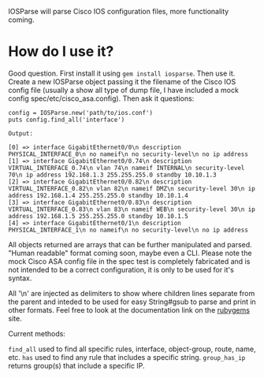 IOSParse will parse Cisco IOS configuration files, more functionality coming.

# How do I use it?
Good question.  First install it using `gem install iosparse`.  Then use it.  Create a new IOSParse object passing it the filename of the Cisco IOS config file (usually a show all type of dump file, I have included a mock config spec/etc/cisco_asa.config).  Then ask it questions:

````
config = IOSParse.new('path/to/ios.conf')
puts config.find_all('interface')
````
````
Output:

[0] => interface GigabitEthernet0/0\n description PHYSICAL_INTERFACE_0\n no nameif\n no security-level\n no ip address
[1] => interface GigabitEthernet0/0.74\n description VIRTUAL_INTERFACE_0.74\n vlan 74\n nameif INTERNAL\n security-level 70\n ip address 192.168.1.3 255.255.255.0 standby 10.10.1.3
[2] => interface GigabitEthernet0/0.82\n description VIRTUAL_INTERFACE_0.82\n vlan 82\n nameif DMZ\n security-level 30\n ip address 192.168.1.4 255.255.255.0 standby 10.10.1.4
[3] => interface GigabitEthernet0/0.83\n description VIRTUAL_INTERFACE_0.83\n vlan 83\n nameif WEB\n security-level 30\n ip address 192.168.1.5 255.255.255.0 standby 10.10.1.5
[4] => interface GigabitEthernet0/1\n description PHYSICAL_INTERFACE_1\n no nameif\n no security-level\n no ip address
````

All objects returned are arrays that can be further manipulated and parsed.  "Human readable" format coming soon, maybe even a CLI.  Please note the mock Cisco ASA config file in the spec test is completely fabricated and is not intended to be a correct configuration, it is only to be used for it's syntax.

All '\n' are injected as delimiters to show where children lines separate from the parent and inteded to be used for easy String#gsub to parse and print in other formats.  Feel free to look at the documentation link on the <a href="http://rubygems.org/gems/iosparse">rubygems</a> site.

Current methods:

`find_all` used to find all specific rules, interface, object-group, route, name, etc.
`has` used to find any rule that includes a specific string.
`group_has_ip` returns group(s) that include a specific IP.